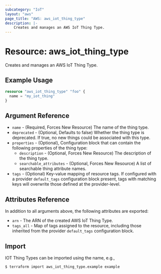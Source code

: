 ```yaml
---
subcategory: "IoT"
layout: "aws"
page_title: "AWS: aws_iot_thing_type"
description: |-
    Creates and manages an AWS IoT Thing Type.
---
```


# Resource: aws_iot_thing_type

Creates and manages an AWS IoT Thing Type.

## Example Usage

```terraform
resource "aws_iot_thing_type" "foo" {
  name = "my_iot_thing"
}
```

## Argument Reference

* `name` - (Required, Forces New Resource) The name of the thing type.
* `deprecated` - (Optional, Defaults to false) Whether the thing type is deprecated. If true, no new things could be associated with this type.
* `properties` - (Optional), Configuration block that can contain the following properties of the thing type:
    * `description` - (Optional, Forces New Resource) The description of the thing type.
    * `searchable_attributes` - (Optional, Forces New Resource) A list of searchable thing attribute names.
* `tags` - (Optional) Key-value mapping of resource tags. If configured with a provider `default_tags` configuration block present, tags with matching keys will overwrite those defined at the provider-level.


## Attributes Reference

In addition to all arguments above, the following attributes are exported:

* `arn` - The ARN of the created AWS IoT Thing Type.
* `tags_all` - Map of tags assigned to the resource, including those inherited from the provider `default_tags` configuration block.

## Import

IOT Thing Types can be imported using the name, e.g.,

```
$ terraform import aws_iot_thing_type.example example
```
